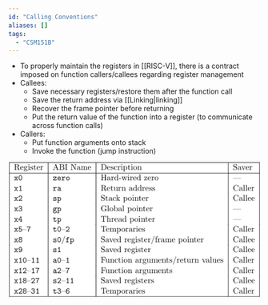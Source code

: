 ```yaml
---
id: "Calling Conventions"
aliases: []
tags:
  - "CSM151B"
---
```


- To properly maintain the registers in [[RISC-V]], there is a contract imposed
  on function callers/callees regarding register management
- Callees:
  - Save necessary registers/restore them after the function call
  - Save the return address via [[Linking|linking]]
  - Recover the frame pointer before returning
  - Put the return value of the function into a register (to communicate across
    function calls)
- Callers:
  - Put function arguments onto stack
  - Invoke the function (jump instruction)

![](./calling_convention.png)
